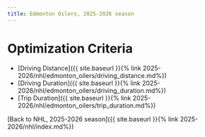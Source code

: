 ```yaml
---
title: Edmonton Oilers, 2025-2026 season
---
```


# Optimization Criteria
- [Driving Distance]({{ site.baseurl }}{% link 2025-2026/nhl/edmonton_oilers/driving_distance.md%})
- [Driving Duration]({{ site.baseurl }}{% link 2025-2026/nhl/edmonton_oilers/driving_duration.md%})
- [Trip Duration]({{ site.baseurl }}{% link 2025-2026/nhl/edmonton_oilers/trip_duration.md%})

[Back to NHL, 2025-2026 season]({{ site.baseurl }}{% link 2025-2026/nhl/index.md%})

